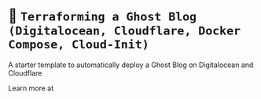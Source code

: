 # 👷 `Terraforming a Ghost Blog (Digitalocean, Cloudflare, Docker Compose, Cloud-Init)` 

A starter template to automatically deploy a Ghost Blog on Digitalocean and Cloudflare

Learn more at 
